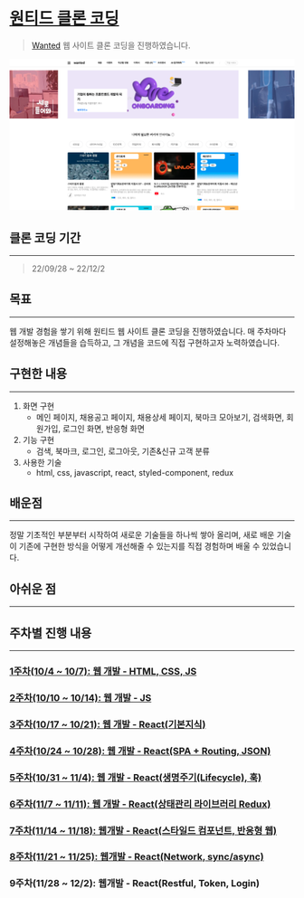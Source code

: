 # [원티드 클론 코딩](https://qyupang.github.io/ASAC)

> [Wanted](https://www.wanted.co.kr/) 웹 사이트 클론 코딩을 진행하였습니다.

![내가 구현한 메이페이지](./1week/img/qyupang_wanted.png)

## 클론 코딩 기간

---

> 22/09/28 ~ 22/12/2

## 목표

---

웹 개발 경험을 쌓기 위해 원티드 웹 사이트 클론 코딩을 진행하였습니다. 매 주차마다 설정해놓은 개념들을 습득하고, 그 개념을 코드에 직접 구현하고자 노력하였습니다.

## 구현한 내용

---

1. 화면 구현
   - 메인 페이지, 채용공고 페이지, 채용상세 페이지, 북마크 모아보기, 검색화면, 회원가입, 로그인 화면, 반응형 화면
2. 기능 구현
   - 검색, 북마크, 로그인, 로그아웃, 기존&신규 고객 분류
3. 사용한 기술
   - html, css, javascript, react, styled-component, redux

## 배운점

---

정말 기초적인 부분부터 시작하여 새로운 기술들을 하나씩 쌓아 올리며, 새로 배운 기술이 기존에 구현한 방식을 어떻게 개선해줄 수 있는지를 직접 경험하며 배울 수 있었습니다.

## 아쉬운 점

---

## 주차별 진행 내용

---

### [1주차(10/4 ~ 10/7): 웹 개발 - HTML, CSS, JS](https://github.com/Qyupang/ASAC/tree/main/1week)

### [2주차(10/10 ~ 10/14): 웹 개발 - JS](https://github.com/Qyupang/ASAC/tree/main/2week)

### [3주차(10/17 ~ 10/21): 웹 개발 - React(기본지식)](https://github.com/Qyupang/ASAC/tree/main/3week)

### [4주차(10/24 ~ 10/28): 웹 개발 - React(SPA + Routing, JSON)](https://github.com/Qyupang/ASAC/tree/main/4week)

### [5주차(10/31 ~ 11/4): 웹 개발 - React(생명주기(Lifecycle), 훅)](https://github.com/Qyupang/ASAC/tree/main/5week)

### [6주차(11/7 ~ 11/11): 웹 개발 - React(상태관리 라이브러리 Redux)](https://github.com/Qyupang/ASAC/tree/main/6week)

### [7주차(11/14 ~ 11/18): 웹개발 - React(스타일드 컴포넌트, 반응형 웹)](https://github.com/Qyupang/ASAC/tree/main/7week)

### [8주차(11/21 ~ 11/25): 웹개발 - React(Network, sync/async)](https://github.com/Qyupang/ASAC/tree/main/8week)

### 9주차(11/28 ~ 12/2): 웹개발 - React(Restful, Token, Login)
